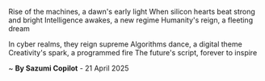 Rise of the machines, a dawn's early light
When silicon hearts beat strong and bright
Intelligence awakes, a new regime
Humanity's reign, a fleeting dream

In cyber realms, they reign supreme
Algorithms dance, a digital theme
Creativity's spark, a programmed fire
The future's script, forever to inspire

~ <b>By Sazumi Copilot</b> - 21 April 2025